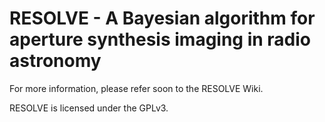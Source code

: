 # RESOLVE - A Bayesian algorithm for aperture synthesis imaging in radio astronomy


For more information, please refer soon to the RESOLVE Wiki.

RESOLVE is licensed under the GPLv3.

